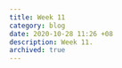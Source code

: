 ```yaml
---
title: Week 11
category: blog
date: 2020-10-28 11:26 +08
description: Week 11.
archived: true
---
```


<!-- Week 11. So disappointed with myself. I need some change. -->
